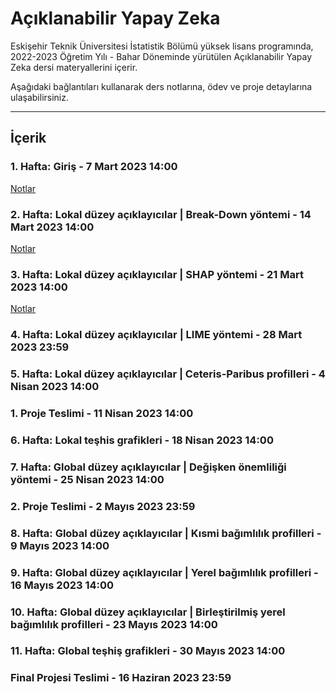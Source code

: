 # Açıklanabilir Yapay Zeka
Eskişehir Teknik Üniversitesi İstatistik Bölümü yüksek lisans programında, 2022-2023 Öğretim Yılı - Bahar Döneminde yürütülen Açıklanabilir Yapay Zeka dersi materyallerini içerir.

Aşağıdaki bağlantıları kullanarak ders notlarına, ödev ve proje detaylarına ulaşabilirsiniz.

---

## İçerik

### 1. Hafta: Giriş - 7 Mart 2023 14:00 

[Notlar](https://github.com/mcavs/ESTUStat_2023Bahar_AciklanabilirYapayZeka/blob/main/DersNotlar%C4%B1/AYZ%201.Hafta.pdf)


### 2. Hafta: Lokal düzey açıklayıcılar | Break-Down yöntemi - 14 Mart 2023 14:00 

[Notlar](https://github.com/mcavs/ESTUStat_2023Bahar_AciklanabilirYapayZeka/blob/main/DersNotlar%C4%B1/AYZ%202.Hafta.pdf)


### 3. Hafta: Lokal düzey açıklayıcılar | SHAP yöntemi - 21 Mart 2023 14:00 

[Notlar](https://github.com/mcavs/ESTUStat_2023Bahar_AciklanabilirYapayZeka/blob/main/DersNotlar%C4%B1/AYZ%203.Hafta.pdf)


### 4. Hafta: Lokal düzey açıklayıcılar | LIME yöntemi - 28 Mart 2023 23:59

### 5. Hafta: Lokal düzey açıklayıcılar | Ceteris-Paribus profilleri - 4 Nisan 2023 14:00 

### 1. Proje Teslimi - 11 Nisan 2023 14:00 

### 6. Hafta: Lokal teşhis grafikleri - 18 Nisan 2023 14:00 

### 7. Hafta: Global düzey açıklayıcılar | Değişken önemliliği yöntemi - 25 Nisan 2023 14:00 

### 2. Proje Teslimi - 2 Mayıs 2023 23:59

### 8. Hafta: Global düzey açıklayıcılar | Kısmi bağımlılık profilleri - 9 Mayıs 2023 14:00 

### 9. Hafta: Global düzey açıklayıcılar | Yerel bağımlılık profilleri - 16 Mayıs 2023 14:00 

### 10. Hafta: Global düzey açıklayıcılar | Birleştirilmiş yerel bağımlılık profilleri - 23 Mayıs 2023 14:00 

### 11. Hafta: Global teşhiş grafikleri - 30 Mayıs 2023 14:00 

### Final Projesi Teslimi - 16 Haziran 2023 23:59
